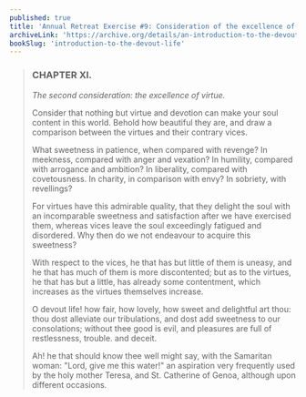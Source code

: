```yaml
---
published: true
title: 'Annual Retreat Exercise #9: Consideration of the excellence of virtue'
archiveLink: 'https://archive.org/details/an-introduction-to-the-devout-life/page/275?view=theater'
bookSlug: 'introduction-to-the-devout-life'
---
```


> ### CHAPTER XI.
>
> *The second consideration: the excellence of virtue.*
>
> Consider that nothing but virtue and devotion can make your soul content in this world. Behold how beautiful they are, and draw a comparison between the virtues and their contrary vices.
>
> What sweetness in patience, when compared with revenge? In meekness, compared with anger and vexation? In humility, compared with arrogance and ambition? In liberality, compared with covetousness. In charity, in comparison with envy? In sobriety, with revellings?
>
> For virtues have this admirable quality, that they delight the soul with an incomparable sweetness and satisfaction after we have exercised them, whereas vices leave the soul exceedingly fatigued and disordered. Why then do we not endeavour to acquire this sweetness?
>
> With respect to the vices, he that has but little of them is uneasy, and he that has much of them is more discontented; but as to the virtues, he that has but a little, has already some contentment, which increases as the virtues themselves increase.
>
> O devout life! how fair, how lovely, how sweet and delightful art thou: thou dost alleviate our tribulations, and dost add sweetness to our consolations; without thee good is evil, and pleasures are full of restlessness, trouble. and deceit.
>
> Ah! he that should know thee well might say, with the Samaritan woman: "Lord, give me this water!" an aspiration very frequently used by the holy mother Teresa, and St. Catherine of Genoa, although upon different occasions.
